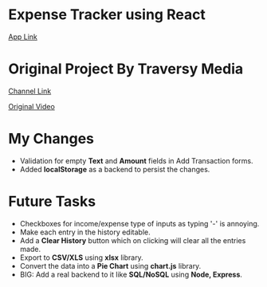 # Expense Tracker using React

<a href="https://shubham-expensetracker.netlify.app/" target="_blank">App Link</a>

# Original Project By Traversy Media

<a href="https://www.youtube.com/@TraversyMedia" target="_blank">Channel Link</a>

<a href="https://www.youtube.com/watch?v=XuFDcZABiDQ" target="_blank">Original Video</a>

# My Changes

- Validation for empty **Text** and **Amount** fields in Add Transaction forms.
- Added **localStorage** as a backend to persist the changes.

# Future Tasks

- Checkboxes for income/expense type of inputs as typing '-' is annoying.
- Make each entry in the history editable.
- Add a **Clear History** button which on clicking will clear all the entries made.
- Export to **CSV/XLS** using **xlsx** library.
- Convert the data into a **Pie Chart** using **chart.js** library.
- BIG: Add a real backend to it like **SQL/NoSQL** using **Node, Express**.
